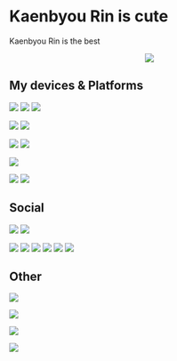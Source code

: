 # Kaenbyou Rin is cute
Kaenbyou Rin is the best
<div align="center" ><img order-radius="100px" src="http://img.mp.itc.cn/upload/20170727/a0206c4892fa4cf58737d1a84597bd1c_th.jpg"/></div>

## My devices & Platforms
[![](https://img.shields.io/badge/Windows-11-0078D4?style=flat-square&logo=windows11&logoColor=0078D4)](https://www.microsoft.com/zh-hk/software-download/windows11)
[![](https://img.shields.io/badge/iPhone-11-999999?style=flat-square&logo=apple&logoColor=ffffff)](https://www.apple.com/)
[![](https://img.shields.io/badge/iPod%20Touch-5-999999?style=flat-square&logo=apple&logoColor=ffffff)]([https://www.apple.com/](https://support.apple.com/zh-hk/HT204217))

[![](https://img.shields.io/badge/Visual%20Studio-5C2D91?style=flat-square&logo=visual-studio&logoColor=ffffff)](https://visualstudio.com/)
[![](https://img.shields.io/badge/IntelliJ%20IDEA-505050?style=flat-square&logo=intellijidea&logoColor=000000)](https://www.jetbrains.com/idea/)

[![](https://img.shields.io/badge/Python-505050?style=flat-square&logo=python)](https://www.jetbrains.com/idea/)
[![](https://img.shields.io/badge/HTML-505050?style=flat-square&logo=html5)](https://en.wikipedia.org/wiki/HTML5)

[![](https://img.shields.io/badge/Microsoft%20Edge-505050?style=flat-square&logo=microsoftedge&logoColor=0078D7)](https://www.microsoft.com/zh-tw/edge/home?form=MA13FJ)

[![](https://img.shields.io/badge/CPU-Inte%20Core%20I9%2010900f-505099?style=flat-square&logo=intel)](https://www.intel.com.tw/content/www/tw/zh/products/sku/199329/intel-core-i910900f-processor-20m-cache-up-to-5-20-ghz/specifications.html)
[![](https://img.shields.io/badge/GPU-RTX2080Super-509950?style=flat-square&logo=nvidia)](https://www.nvidia.com/)


## Social
[![](https://img.shields.io/badge/Xbox-b?style=flat-square&logo=xbox)](https://www.xbox.com/)
[![](https://img.shields.io/badge/Steam-black?style=flat-square&logo=steam)](https://steamcommunity.com/id/qing_yue)

[![](https://img.shields.io/badge/TT今天播點什麽-505050?style=flat-square&logo=bilibili)](https://bilibili.com/)
[![](https://img.shields.io/badge/Rin_kksk-505050?style=flat-square&logo=pixiv)](https://pixiv.net/)
[![](https://img.shields.io/badge/@offical_qingyue-505050?style=flat-square&logo=twitter)](https://twitter.com/)
[![](https://img.shields.io/badge/2868726997-505050?style=flat-square&logo=tencentqq)](https://qq.com/)
[![](https://img.shields.io/badge/qingyue.offical@gmail.com-505050?style=flat-square&logo=Gmail)](https://mail.google.com/)
[![](https://img.shields.io/badge/火焰貓_燐%232008-505050?style=flat-square&logo=discord)](https://mail.google.com/)

## Other
[![](https://img.shields.io/badge/\杰帕斯/%20\杰帕斯/%20\杰帕斯/%20\杰帕斯/-505005?style=flat-square)](https://japerz.com/)

![](https://img.shields.io/badge/\凯伦/%20\凯伦/%20\凯伦/%20\凯伦/-505050?style=flat-square)

[![](https://img.shields.io/badge/BakaXL%20Help%20Docs-4e9eee?style=flat-square)](http://BakaXL.ml/)

[![](https://img.shields.io/badge/\TT/_\TT/_\TT/-705050?style=flat-square&logo=kfc)](https://github.com/TT702)
